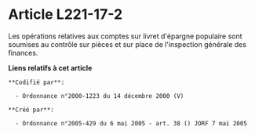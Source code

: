 # Article L221-17-2

Les opérations relatives aux comptes sur livret d'épargne populaire sont soumises au contrôle sur pièces et sur place de
l'inspection générale des finances.

**Liens relatifs à cet article**

	**Codifié par**:

	  - Ordonnance n°2000-1223 du 14 décembre 2000 (V)

	**Créé par**:

	  - Ordonnance n°2005-429 du 6 mai 2005 - art. 38 () JORF 7 mai 2005
